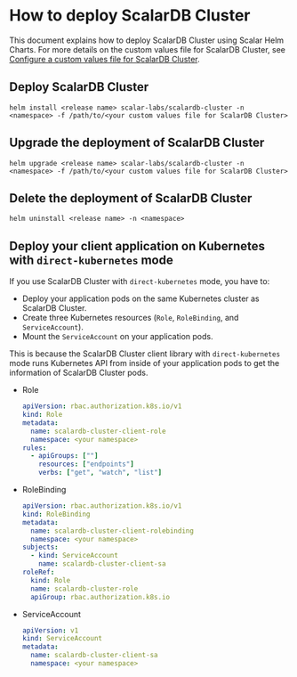 # How to deploy ScalarDB Cluster

This document explains how to deploy ScalarDB Cluster using Scalar Helm Charts. For more details on the custom values file for ScalarDB Cluster, see [Configure a custom values file for ScalarDB Cluster](./configure-custom-values-scalardb-cluster.md).

## Deploy ScalarDB Cluster

```console
helm install <release name> scalar-labs/scalardb-cluster -n <namespace> -f /path/to/<your custom values file for ScalarDB Cluster>
```

## Upgrade the deployment of ScalarDB Cluster

```console
helm upgrade <release name> scalar-labs/scalardb-cluster -n <namespace> -f /path/to/<your custom values file for ScalarDB Cluster>
```

## Delete the deployment of ScalarDB Cluster

```console
helm uninstall <release name> -n <namespace>
```

## Deploy your client application on Kubernetes with `direct-kubernetes` mode

If you use ScalarDB Cluster with `direct-kubernetes` mode, you have to:

* Deploy your application pods on the same Kubernetes cluster as ScalarDB Cluster.
* Create three Kubernetes resources (`Role`, `RoleBinding`, and `ServiceAccount`).
* Mount the `ServiceAccount` on your application pods.

This is because the ScalarDB Cluster client library with `direct-kubernetes` mode runs Kubernetes API from inside of your application pods to get the information of ScalarDB Cluster pods.

* Role
  ```yaml
  apiVersion: rbac.authorization.k8s.io/v1
  kind: Role
  metadata:
    name: scalardb-cluster-client-role
    namespace: <your namespace>
  rules:
    - apiGroups: [""]
      resources: ["endpoints"]
      verbs: ["get", "watch", "list"]
  ```
* RoleBinding
  ```yaml
  apiVersion: rbac.authorization.k8s.io/v1
  kind: RoleBinding
  metadata:
    name: scalardb-cluster-client-rolebinding
    namespace: <your namespace>
  subjects:
    - kind: ServiceAccount
      name: scalardb-cluster-client-sa
  roleRef:
    kind: Role
    name: scalardb-cluster-role
    apiGroup: rbac.authorization.k8s.io
  ```
* ServiceAccount
  ```yaml
  apiVersion: v1
  kind: ServiceAccount
  metadata:
    name: scalardb-cluster-client-sa
    namespace: <your namespace>
  ```
